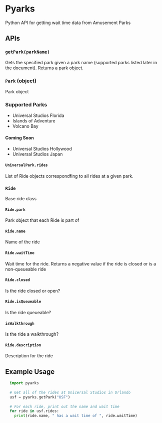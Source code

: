 # Pyarks
Python API for getting wait time data from Amusement Parks

## APIs

### `getPark(parkName)`
Gets the specified park given a park name (supported parks listed later in the document). Returns a park object.

### `Park` (object)
Park object

### Supported Parks
- Universal Studios Florida
- Islands of Adventure
- Volcano Bay

#### Coming Soon
- Universal Studios Hollywood
- Universal Studios Japan

#### `UniversalPark.rides`
List of Ride objects correspondfing to all rides at a given park. 

### `Ride`
Base ride class

#### `Ride.park`
Park object that each Ride is part of

#### `Ride.name`
Name of the ride

#### `Ride.waitTime`
Wait time for the ride. Returns a negative value if the ride is closed or is a non-queueable ride

#### `Ride.closed`
Is the ride closed or open?

#### `Ride.isQueueable`
Is the ride queueable?

#### `isWalkthrough`
Is the ride a walkthrough?

#### `Ride.description`
Description for the ride

## Example Usage
```python
  import pyarks
  
  # Get all of the rides at Unicersal Studios in Orlando
  usf = pyarks.getPark("USF")
  
  # For each ride, print out the name and wait time
  for ride in usf.rides:
    print(ride.name, " has a wait time of ", ride.waitTime)
```
